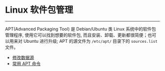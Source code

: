 # Linux 软件包管理

---

APT(Advanced Packaging Tool) 是 Debian/Ubuntu 类 Linux 系统中的软件包管理程序, 使用它可以找到想要的软件包, 而且安装、卸载、更新都很简便；也可以用来对 Ubuntu 进行升级; APT 的源文件为 `/etc/apt/` 目录下的 `sources.list` 文件。

* [修改数据源](/chapter2/Linux软件包管理/修改数据源.md)
* [常用 APT 命令](chapter2/Linux软件包管理/常用APT命令.md)